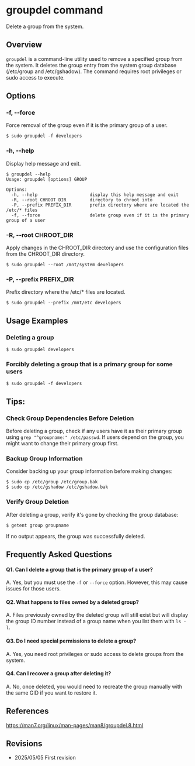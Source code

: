 # groupdel command

Delete a group from the system.

## Overview

`groupdel` is a command-line utility used to remove a specified group from the system. It deletes the group entry from the system group database (/etc/group and /etc/gshadow). The command requires root privileges or sudo access to execute.

## Options

### **-f, --force**

Force removal of the group even if it is the primary group of a user.

```console
$ sudo groupdel -f developers
```

### **-h, --help**

Display help message and exit.

```console
$ groupdel --help
Usage: groupdel [options] GROUP

Options:
  -h, --help                    display this help message and exit
  -R, --root CHROOT_DIR         directory to chroot into
  -P, --prefix PREFIX_DIR       prefix directory where are located the /etc/* files
  -f, --force                   delete group even if it is the primary group of a user

```

### **-R, --root CHROOT_DIR**

Apply changes in the CHROOT_DIR directory and use the configuration files from the CHROOT_DIR directory.

```console
$ sudo groupdel --root /mnt/system developers
```

### **-P, --prefix PREFIX_DIR**

Prefix directory where the /etc/* files are located.

```console
$ sudo groupdel --prefix /mnt/etc developers
```

## Usage Examples

### Deleting a group

```console
$ sudo groupdel developers
```

### Forcibly deleting a group that is a primary group for some users

```console
$ sudo groupdel -f developers
```

## Tips:

### Check Group Dependencies Before Deletion

Before deleting a group, check if any users have it as their primary group using `grep "^groupname:" /etc/passwd`. If users depend on the group, you might want to change their primary group first.

### Backup Group Information

Consider backing up your group information before making changes:

```console
$ sudo cp /etc/group /etc/group.bak
$ sudo cp /etc/gshadow /etc/gshadow.bak
```

### Verify Group Deletion

After deleting a group, verify it's gone by checking the group database:

```console
$ getent group groupname
```

If no output appears, the group was successfully deleted.

## Frequently Asked Questions

#### Q1. Can I delete a group that is the primary group of a user?
A. Yes, but you must use the `-f` or `--force` option. However, this may cause issues for those users.

#### Q2. What happens to files owned by a deleted group?
A. Files previously owned by the deleted group will still exist but will display the group ID number instead of a group name when you list them with `ls -l`.

#### Q3. Do I need special permissions to delete a group?
A. Yes, you need root privileges or sudo access to delete groups from the system.

#### Q4. Can I recover a group after deleting it?
A. No, once deleted, you would need to recreate the group manually with the same GID if you want to restore it.

## References

https://man7.org/linux/man-pages/man8/groupdel.8.html

## Revisions

- 2025/05/05 First revision